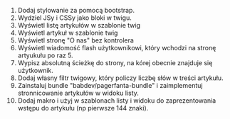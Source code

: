 
1. Dodaj stylowanie za pomocą bootstrap.
2. Wydziel JSy i CSSy jako bloki w twigu.
3. Wyświetl listę artykułów w szablonie twig
4. Wyświetl artykuł w szablonie twig
5. Wyświetl stronę "O nas" bez kontrolera
6. Wyświetl wiadomość flash użytkownikowi, który wchodzi na stronę artyukułu po raz 5. 
7. Wypisz absolutną ścieżkę do strony, na kórej obecnie znajduje się użytkownik.
8. Dodaj własny filtr twigowy, który policzy liczbę słów w treści artykułu.
9. Zainstaluj bundle "babdev/pagerfanta-bundle" i zaimplementuj stronnicowanie artykułów w widoku listy.
10. Dodaj makro i użyj w szablonach listy i widoku do zaprezentowania wstępu do artykułu (np pierwsze 144 znaki).
